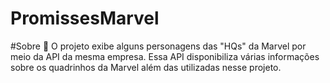 # PromissesMarvel


#Sobre
🦸‍ O projeto exibe alguns personagens das "HQs" da Marvel por meio da API da mesma empresa. Essa API disponibiliza várias informações sobre os quadrinhos da Marvel além das utilizadas nesse projeto.
